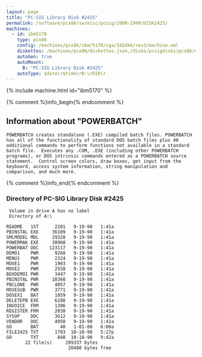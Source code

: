 ```yaml
---
layout: page
title: "PC-SIG Library Disk #2425"
permalink: /software/pcx86/sw/misc/pcsig/2000-2999/DISK2425/
machines:
  - id: ibm5170
    type: pcx86
    config: /machines/pcx86/ibm/5170/cga/1024kb/rev3/machine.xml
    diskettes: /machines/pcx86/diskettes.json,/disks/pcsigdisks/pcx86/diskettes.json
    autoGen: true
    autoMount:
      B: "PC-SIG Library Disk #2425"
    autoType: $date\r$time\rB:\rDIR\r
---
```


{% include machine.html id="ibm5170" %}

{% comment %}info_begin{% endcomment %}

## Information about "POWERBATCH"

    POWERBATCH creates standalone (.EXE) compiled batch files. POWERBATCH
    has all of the functionality of standard DOS batch files plus 40
    additional commands to perform functions not available in a standard
    batch file.  Executes any .COM, .EXE (including other POWERBATCH
    programs), or DOS intrinsic commands entered as a POWERBATCH source
    statement.  Control screen colors, draw boxes, get input from the
    keyboard, access system information, string manipulation and
    comparison, and much more.
{% comment %}info_end{% endcomment %}


### Directory of PC-SIG Library Disk #2425

     Volume in drive A has no label
     Directory of A:\

    README   1ST      2201   9-19-90   1:41a
    PBINSTAL EXE     36109   9-19-90   1:41a
    SMLMODEL MDL     29328   9-19-90   1:41a
    POWERMAK EXE     38960   9-19-90   1:41a
    POWERBAT DOC    123117   9-19-90   1:41a
    DEMO1    PWR      9268   9-19-90   1:41a
    MENU1    PWR      2324   9-19-90   1:41a
    MOVE1    PWR      1903   9-19-90   1:41a
    MOVE2    PWR      2558   9-19-90   1:41a
    BOXDEMO1 PWR      3447   9-19-90   1:41a
    PBINSTAL PWR     10360   9-19-90   1:41a
    PBCLONE  PWR      4057   9-19-90   1:41a
    MOVESUB  PWR      3771   9-19-90   1:41a
    DOSEX1   BAT      1059   9-19-90   1:41a
    DELETEPB EXE      6288   9-19-90   1:41a
    INVOICE  FRM      1396   9-19-90   1:41a
    REGISTER FRM      2038   9-19-90   1:41a
    SYSOP    DOC      3612   9-19-90   1:41a
    VENDOR   DOC      4950   9-19-90   1:41a
    GO       BAT        40   1-01-80   6:00a
    FILE2425 TXT      1703  10-18-90   5:27p
    GO       TXT       848  10-18-90   9:42a
           22 file(s)     289337 bytes
                           20480 bytes free
